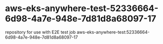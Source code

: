# aws-eks-anywhere-test-52336664-6d98-4a7e-948e-7d81d8a68097-17
repository for use with E2E test job aws-eks-anywhere-test:52336664-6d98-4a7e-948e-7d81d8a68097-17
